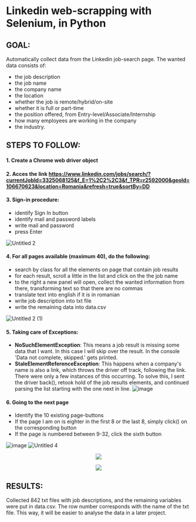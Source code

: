 # Linkedin web-scrapping with Selenium, in Python

## GOAL:
Automatically collect data from the Linkedin job-search page. The wanted data consists of:
+ the job description 
+ the job name 
+ the company name
+ the location
+ whether the job is remote/hybrid/on-site
+ whether it is full or part-time 
+ the position offered, from Entry-level/Associate/Internship
+ how many employees are working in the company 
+ the industry.


## STEPS TO FOLLOW:
#### 1. Create a Chrome web driver object
#### 2. Acces the link https://www.linkedin.com/jobs/search/?currentJobId=3325068125&f_E=1%2C2%2C3&f_TPR=r2592000&geoId=106670623&location=Romania&refresh=true&sortBy=DD

#### 3. Sign-in procedure: 
+ identify Sign In button
+ identify mail and password labels
+ write mail and password
+ press Enter

![Untitled 2](https://user-images.githubusercontent.com/101098099/221193613-ade4b08f-9ac7-4861-83d5-c6e1acb70210.gif)


#### 4. For all pages available (maximum 40), do the following: 
+ search by class for all the elements on page that contain job results
+ for each result, scroll a little in the list and click on the the job name
+ to the right a new panel will open, collect the wanted information from there, transforming text so that there are no commas
+ translate text into english if it is in romanian
+ write job description into txt file
+ write the remaining data into data.csv

![Untitled 2 (1)](https://user-images.githubusercontent.com/101098099/221197152-0d64e223-ef16-47ae-be5d-aff4e3eec422.gif)


#### 5. Taking care of Exceptions:
+ <b>NoSuchElementException</b>:  This means a job result is missing some data that I want. In this case I will skip over the result. In the console 'Data not complete, skipped.' gets printed.
+ <b>StaleElementReferenceException</b>:  This happens when a company's name is also a link, which throws the driver off track, following the link. There were only a few instances of this occurring. To solve this, I sent the driver back(), retook hold of the job results elements, and continued parsing the list starting with the one  next in line.
![image](https://user-images.githubusercontent.com/101098099/221198300-a2de1d40-15c3-4086-9a1a-475c00d4f531.png)



#### 6. Going to the next page
+ Identify the 10 existing page-buttons
+ If the page I am on is eighter in the first 8 or the last 8, simply click() on the corresponding button
+ If the page is numbered between 9-32, click the sixth button

![image](https://user-images.githubusercontent.com/101098099/221200802-353e8ceb-16bd-4462-bbbc-7c6c2fe8409e.png)
![Untitled 4](https://user-images.githubusercontent.com/101098099/221200874-ca176d26-34c3-4b2c-9b64-235dc8aec1d2.gif)
<p align="center">
  <img  src="![image](https://user-images.githubusercontent.com/101098099/221200802-353e8ceb-16bd-4462-bbbc-7c6c2fe8409e.png)">
</p>
<p align="center">
  <img src="![Untitled 4](https://user-images.githubusercontent.com/101098099/221200874-ca176d26-34c3-4b2c-9b64-235dc8aec1d2.gif)">
</p>

## RESULTS:
Collected 842 txt files with job descriptions, and the remaining variables were put in data.csv. The row number corresponds with the name of the txt file. This way, it will be easier to analyse the data in a later project.
